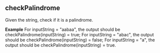 
<h2>checkPalindrome</h2>

<p>Given the string, check if it is a palindrome.</p>
<strong>Example</strong>
For inputString = "aabaa", the output should be
checkPalindrome(inputString) = true;
For inputString = "abac", the output should be
checkPalindrome(inputString) = false;
For inputString = "a", the output should be
checkPalindrome(inputString) = true.